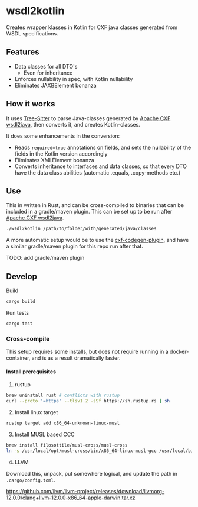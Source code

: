 # wsdl2kotlin

Creates wrapper klasses in Kotlin for CXF java classes generated from WSDL specifications.

## Features
- Data classes for all DTO's
  - Even for inheritance
- Enforces nullability in spec, with Kotlin nullability
- Eliminates JAXBElement bonanza

## How it works

It uses [Tree-Sitter](https://tree-sitter.github.io/tree-sitter) to parse Java-classes generated by [Apache CXF wsdl2java](https://cxf.apache.org/docs/wsdl-to-java.html), then converts it, and creates Kotlin-classes.

It does some enhancements in the conversion:
- Reads `required=true` annotations on fields, and sets the nullability of the fields in the Kotlin version accordingly
- Eliminates XMLElement bonanza
- Converts inheritance to interfaces and data classes, so that every DTO have the data class abilities (automatic .equals, .copy-methods etc.)

## Use

This in written in Rust, and can be cross-compiled to binaries that can be included in a gradle/maven plugin. This can be set up to be run after [Apache CXF wsdl2java](https://cxf.apache.org/docs/wsdl-to-java.html).

```bash
./wsdl2kotlin /path/to/folder/with/generated/java/classes
```

A more automatic setup would be to use the [cxf-codegen-plugin](https://cxf.apache.org/docs/maven-cxf-codegen-plugin-wsdl-to-java.html), and have a similar gradle/maven plugin for this repo run after that.

TODO: add gradle/maven plugin

## Develop

Build
```bash
cargo build
```

Run tests
```bash
cargo test
```

### Cross-compile

This setup requires some installs, but does not require running in a docker-container, and is as a result dramatically faster.

#### Install prerequisites
1. rustup
```bash
brew uninstall rust # conflicts with rustup
curl --proto '=https' --tlsv1.2 -sSf https://sh.rustup.rs | sh
```

2. Install linux target
```bash
rustup target add x86_64-unknown-linux-musl
```

3. Install MUSL based CCC
```bash
brew install filosottile/musl-cross/musl-cross
ln -s /usr/local/opt/musl-cross/bin/x86_64-linux-musl-gcc /usr/local/bin/musl-gcc
```

4. LLVM

Download this, unpack, put somewhere logical, and update the path in `.cargo/config.toml`.

https://github.com/llvm/llvm-project/releases/download/llvmorg-12.0.0/clang+llvm-12.0.0-x86_64-apple-darwin.tar.xz


